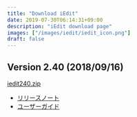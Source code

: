 ```yaml
---
title: "Download iEdit"
date: 2019-07-30T06:14:31+09:00
description: "iEdit download page"
images: ["/images/iedit/iedit_icon.png"]
draft: false
---
```


## Version 2.40 (2018/09/16)

[iedit240.zip](iedit240.zip)

- [リリースノート](http://iedit.kondoumh.com/releasenotes/)
- [ユーザーガイド](http://iedit.kondoumh.com/)